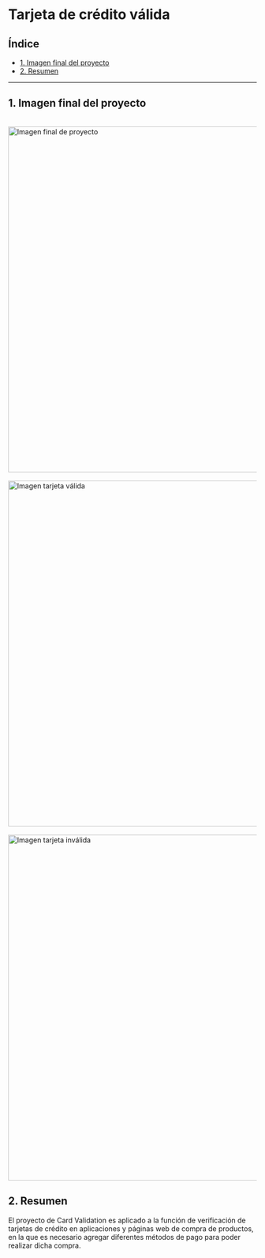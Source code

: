 # Tarjeta de crédito válida

## Índice

* [1. Imagen final del proyecto](#2-imagen-final-del-proyecto)
* [2. Resumen](#2-resumen)

***

## 1. Imagen final del proyecto
<br>
<img height="700" src="imagen1.PNG" alt="Imagen final de proyecto">
</br>
<br>
<img height="700" src="imagen2.PNG" alt="Imagen tarjeta válida">
</br>
<br>
<img height="700" src="imagen3.PNG" alt="Imagen tarjeta inválida">
</br>

## 2. Resumen

El proyecto de Card Validation es aplicado a la función de verificación de tarjetas de crédito en aplicaciones y páginas web de compra de productos, en la que es necesario agregar diferentes métodos de pago para poder realizar dicha compra. 
